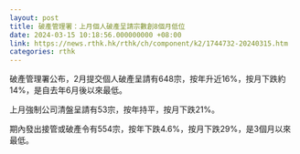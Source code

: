 ```yaml
---
layout: post
title: 破產管理署：上月個人破產呈請宗數創8個月低位
date: 2024-03-15 10:18:56.000000000 +08:00
link: https://news.rthk.hk/rthk/ch/component/k2/1744732-20240315.htm
categories: rthk
---
```


破產管理署公布，2月提交個人破產呈請有648宗，按年升近16%，按月下跌約14%，是自去年6月後以來最低。

上月強制公司清盤呈請有53宗，按年持平，按月下跌21%。

期內發出接管或破產令有554宗，按年下跌4.6%，按月下跌29%，是3個月以來最低。
